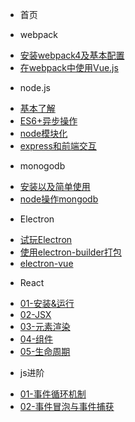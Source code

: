 * 首页 

* webpack

 - [安装webpack4及基本配置](webpack_doc/webpack_01.md)
 - [在webpack中使用Vue.js](webpack_doc/webpack_02.md)

* node.js

 - [基本了解](node.js/01-起步.md)
 - [ES6+异步操作](node.js/异步.md)
 - [node模块化](node.js/02-模块化.md)
 - [express和前端交互](node.js/04-接收前端提交的数据.md)

* monogodb

 - [安装以及简单使用](mongodb/安装及简单使用.md)
 - [node操作mongodb](mongodb/node操作mongodb.md)

* Electron

 - [试玩Electron](Electron/试玩electron.md)
 - [使用electron-builder打包](Electron/打包.md)
 - [electron-vue](Electron/electron-vue.md)

* React

 - [01-安装&运行](React/01-安装&运行.md)
 - [02-JSX](React/02-JSX.md)
 - [03-元素渲染](React/03-元素渲染.md)
 - [04-组件](React/04-组件.md)
 - [05-生命周期](React/05-生命周期.md)

* js进阶

 - [01-事件循环机制](js进阶/02-事件循环机制.md)
 - [02-事件冒泡与事件捕获](js进阶/bubble.md)

